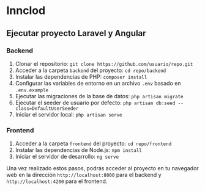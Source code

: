 # Innclod
## Ejecutar proyecto Laravel y Angular

### Backend

1. Clonar el repositorio: `git clone https://github.com/usuario/repo.git`
2. Acceder a la carpeta `backend` del proyecto: `cd repo/backend`
3. Instalar las dependencias de PHP: `composer install`
4. Configurar las variables de entorno en un archivo `.env` basado en `.env.example`
5. Ejecutar las migraciones de la base de datos: `php artisan migrate`
6. Ejecutar el seeder de usuario por defecto: `php artisan db:seed --class=DefaultUserSeeder`
7. Iniciar el servidor local: `php artisan serve`

### Frontend

1. Acceder a la carpeta `frontend` del proyecto: `cd repo/frontend`
2. Instalar las dependencias de Node.js: `npm install`
3. Iniciar el servidor de desarrollo: `ng serve`

Una vez realizado estos pasos, podrás acceder al proyecto en tu navegador web en la dirección `http://localhost:8000` para el backend y `http://localhost:4200` para el frontend.

